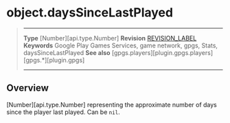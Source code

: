 # object.daysSinceLastPlayed

> --------------------- ------------------------------------------------------------------------------------------
> __Type__              [Number][api.type.Number]
> __Revision__          [REVISION_LABEL](REVISION_URL)
> __Keywords__          Google Play Games Services, game network, gpgs, Stats, daysSinceLastPlayed
> __See also__          [gpgs.players][plugin.gpgs.players]
>                       [gpgs.*][plugin.gpgs]
> --------------------- ------------------------------------------------------------------------------------------

## Overview

[Number][api.type.Number] representing the approximate number of days since the player last played. Can be `nil`.